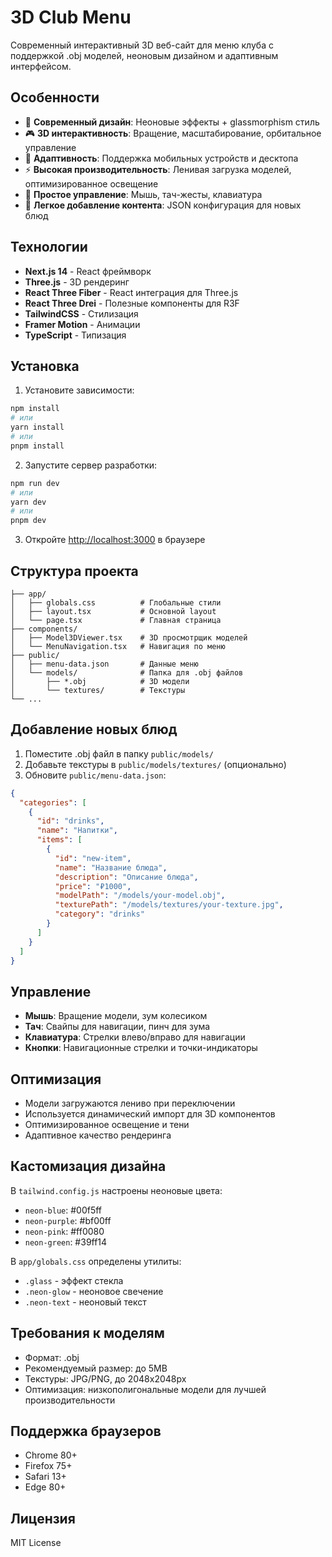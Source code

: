 # 3D Club Menu

Современный интерактивный 3D веб-сайт для меню клуба с поддержкой .obj моделей, неоновым дизайном и адаптивным интерфейсом.

## Особенности

- 🎨 **Современный дизайн**: Неоновые эффекты + glassmorphism стиль
- 🎮 **3D интерактивность**: Вращение, масштабирование, орбитальное управление
- 📱 **Адаптивность**: Поддержка мобильных устройств и десктопа
- ⚡ **Высокая производительность**: Ленивая загрузка моделей, оптимизированное освещение
- 🎯 **Простое управление**: Мышь, тач-жесты, клавиатура
- 📝 **Легкое добавление контента**: JSON конфигурация для новых блюд

## Технологии

- **Next.js 14** - React фреймворк
- **Three.js** - 3D рендеринг
- **React Three Fiber** - React интеграция для Three.js
- **React Three Drei** - Полезные компоненты для R3F
- **TailwindCSS** - Стилизация
- **Framer Motion** - Анимации
- **TypeScript** - Типизация

## Установка

1. Установите зависимости:
```bash
npm install
# или
yarn install
# или
pnpm install
```

2. Запустите сервер разработки:
```bash
npm run dev
# или
yarn dev
# или
pnpm dev
```

3. Откройте [http://localhost:3000](http://localhost:3000) в браузере

## Структура проекта

```
├── app/
│   ├── globals.css          # Глобальные стили
│   ├── layout.tsx           # Основной layout
│   └── page.tsx             # Главная страница
├── components/
│   ├── Model3DViewer.tsx    # 3D просмотрщик моделей
│   └── MenuNavigation.tsx   # Навигация по меню
├── public/
│   ├── menu-data.json       # Данные меню
│   └── models/              # Папка для .obj файлов
│       ├── *.obj            # 3D модели
│       └── textures/        # Текстуры
└── ...
```

## Добавление новых блюд

1. Поместите .obj файл в папку `public/models/`
2. Добавьте текстуры в `public/models/textures/` (опционально)
3. Обновите `public/menu-data.json`:

```json
{
  "categories": [
    {
      "id": "drinks",
      "name": "Напитки",
      "items": [
        {
          "id": "new-item",
          "name": "Название блюда",
          "description": "Описание блюда",
          "price": "₽1000",
          "modelPath": "/models/your-model.obj",
          "texturePath": "/models/textures/your-texture.jpg",
          "category": "drinks"
        }
      ]
    }
  ]
}
```

## Управление

- **Мышь**: Вращение модели, зум колесиком
- **Тач**: Свайпы для навигации, пинч для зума
- **Клавиатура**: Стрелки влево/вправо для навигации
- **Кнопки**: Навигационные стрелки и точки-индикаторы

## Оптимизация

- Модели загружаются лениво при переключении
- Используется динамический импорт для 3D компонентов
- Оптимизированное освещение и тени
- Адаптивное качество рендеринга

## Кастомизация дизайна

В `tailwind.config.js` настроены неоновые цвета:
- `neon-blue`: #00f5ff
- `neon-purple`: #bf00ff
- `neon-pink`: #ff0080
- `neon-green`: #39ff14

В `app/globals.css` определены утилиты:
- `.glass` - эффект стекла
- `.neon-glow` - неоновое свечение
- `.neon-text` - неоновый текст

## Требования к моделям

- Формат: .obj
- Рекомендуемый размер: до 5MB
- Текстуры: JPG/PNG, до 2048x2048px
- Оптимизация: низкополигональные модели для лучшей производительности

## Поддержка браузеров

- Chrome 80+
- Firefox 75+
- Safari 13+
- Edge 80+

## Лицензия

MIT License